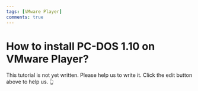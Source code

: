 ```yaml
---
tags: [VMware Player]
comments: true
---
```


# How to install PC-DOS 1.10 on VMware Player?

This tutorial is not yet written. Please help us to write it. Click the edit button above to help us. 👆